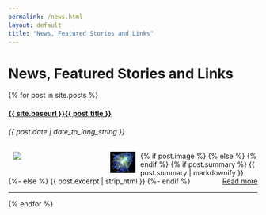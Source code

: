 ```yaml
---
permalink: /news.html
layout: default
title: "News, Featured Stories and Links"
---
```


<h1>News, Featured Stories and Links</h1>
{% for post in site.posts %}
  <div>
    <h4><a href="{{ site.baseurl }}{{ post.url }}">{{ site.baseurl }}{{ post.title }}</a></h4>
    <h6><i>{{ post.date | date_to_long_string }}</i></h6>
    {% if post.image %}
    <img src="{{post.image}}" style="float:left; margin-left: 10px; margin-right: 10px; width: 35%; max-width: 200px;">
    {% else %}
    <img src="/assets/images/Tprime-200pu-PhaseII-black-arctic-main-image-small.jpg" style="float:left; margin-left: 10px; margin-right: 10px; width: 10%">
    {% endif %}
    {% if post.summary %}
        {{ post.summary | markdownify }}
    {%- else %}
        {{ post.excerpt | strip_html }}
    {%- endif %}
    <div style="float: right;">
    <a href="{{post.url}}">Read more</a>
    </div>
    <div style="clear:both"></div>
  </div>
  <hr>
{% endfor %}
